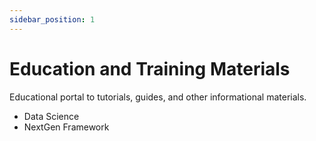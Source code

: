 ```yaml
---
sidebar_position: 1
---
```

# Education and Training Materials

Educational portal to tutorials, guides, and other informational materials.

- Data Science
- NextGen Framework